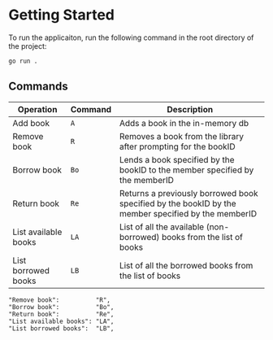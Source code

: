 # Getting Started

To run the applicaiton, run the following command in the root directory of the project:
```bash
go run .
```

## Commands

| Operation | Command | Description |
| - | - | - |
| Add book  |   `A`   | Adds a book in the in-memory db |
| Remove book | `R` | Removes a book from the library after prompting for the bookID |
| Borrow book | `Bo` | Lends a book specified by the bookID to the member specified by the memberID |
| Return book | `Re` | Returns a previously borrowed book specified by the bookID by the member specified by the memberID |
| List available books | `LA` | List of all the available (non-borrowed) books from the list of books |
| List borrowed books | `LB` | List of all the borrowed books from the list of books |

	"Remove book":          "R",
	"Borrow book":          "Bo",
	"Return book":          "Re",
	"List available books": "LA",
	"List borrowed books":  "LB",
